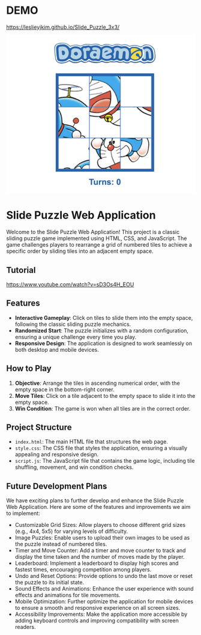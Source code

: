 # DEMO
https://leslieyjkim.github.io/Slide_Puzzle_3x3/

![Screenshot](https://github.com/leslieyjkim/Slide_Puzzle_3x3/blob/main/Main.png?raw=true)

# Slide Puzzle Web Application

Welcome to the Slide Puzzle Web Application! This project is a classic sliding puzzle game implemented using HTML, CSS, and JavaScript. The game challenges players to rearrange a grid of numbered tiles to achieve a specific order by sliding tiles into an adjacent empty space.


## Tutorial
https://www.youtube.com/watch?v=sD3Os4H_EOU


## Features

- **Interactive Gameplay**: Click on tiles to slide them into the empty space, following the classic sliding puzzle mechanics.
- **Randomized Start**: The puzzle initializes with a random configuration, ensuring a unique challenge every time you play.
- **Responsive Design**: The application is designed to work seamlessly on both desktop and mobile devices.

## How to Play

1. **Objective**: Arrange the tiles in ascending numerical order, with the empty space in the bottom-right corner.
2. **Move Tiles**: Click on a tile adjacent to the empty space to slide it into the empty space.
3. **Win Condition**: The game is won when all tiles are in the correct order.

## Project Structure

- `index.html`: The main HTML file that structures the web page.
- `style.css`: The CSS file that styles the application, ensuring a visually appealing and responsive design.
- `script.js`: The JavaScript file that contains the game logic, including tile shuffling, movement, and win condition checks.


## Future Development Plans
We have exciting plans to further develop and enhance the Slide Puzzle Web Application. Here are some of the features and improvements we aim to implement:

- Customizable Grid Sizes: Allow players to choose different grid sizes (e.g., 4x4, 5x5) for varying levels of difficulty.
- Image Puzzles: Enable users to upload their own images to be used as the puzzle instead of numbered tiles.
- Timer and Move Counter: Add a timer and move counter to track and display the time taken and the number of moves made by the player.
- Leaderboard: Implement a leaderboard to display high scores and fastest times, encouraging competition among players.
- Undo and Reset Options: Provide options to undo the last move or reset the puzzle to its initial state.
- Sound Effects and Animations: Enhance the user experience with sound effects and animations for tile movements.
- Mobile Optimization: Further optimize the application for mobile devices to ensure a smooth and responsive experience on all screen sizes.
- Accessibility Improvements: Make the application more accessible by adding keyboard controls and improving compatibility with screen readers.